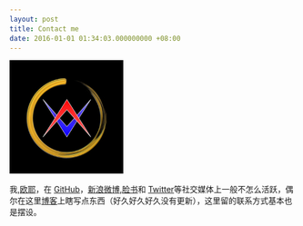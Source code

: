 ```yaml
---
layout: post
title: Contact me
date: 2016-01-01 01:34:03.000000000 +08:00
---
```


![](assets/images/avatar.jpg)

我,[欧耶](https://olim.ca)，在 [GitHub](https://github.com)，[新浪微博](http://weibo.com),[脸书](http://facebook.com)和 [Twitter](https://twitter.com/mkzg)等社交媒体上一般不怎么活跃，偶尔在这里[博客](https://olim.ca)上瞎写点东西（好久好久好久没有更新），这里留的联系方式基本也是摆设。

<center>

<h1>
<a href="https://github.com" class="fa fa-github"></a>
<a href="http://weibo.com" class="fa fa-weibo"></a>
<a href="https://twitter.com/mkzg" class="fa fa-twitter"></a>
<a href="http://www.olim.ca" class="fa fa-linkedin"></a>
<a href="http://olim.ca" class="fa fa-pencil"></a>
<a href="mailto:me@olim.ca" class="fa fa-envelope"></a>
</h1>

</center>
